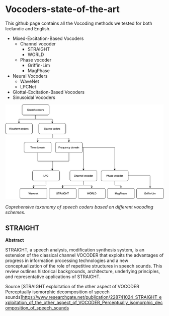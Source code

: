 # Vocoders-state-of-the-art

This github page contains all the Vocoding methods we tested for both Icelandic and English.

- Mixed-Excitation-Based Vocoders 
  - Channel vocoder
    - STRAIGHT
    - WORLD 
  - Phase vocoder 
    - Griffin-Lim
    - MagPhase
- Neural Vocoders
  - WaveNet
  - LPCNet
- Glottal-Excitation-Based Vocoders 
- Sinusoidal Vocoders 

![taxonomy](./img/newtaxonomy.png)

_Coprehensive taxonomy of speech coders based on different vocoding schemes._

## STRAIGHT

__Abstract__

STRAIGHT, a speech analysis, modification synthesis system, is an extension of the classical channel VOCODER that exploits the advantages of progress in information processing technologies and a new conceptualization of the role of repetitive structures in speech sounds. This review outlines historical backgrounds, architecture, underlying principles, and representative applications of STRAIGHT.

Source 
[STRAIGHT exploitation of the other aspect of VOCODER Perceptually isomorphic decomposition of speech sounds]https://www.researchgate.net/publication/228741024_STRAIGHT_exploitation_of_the_other_aspect_of_VOCODER_Perceptually_isomorphic_decomposition_of_speech_sounds
